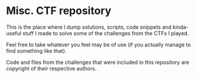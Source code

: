 # Misc. CTF repository

This is the place where I dump solutions, scripts, code snippets and kinda-useful stuff I made to solve some of the challenges from the CTFs I played.

Feel free to take whatever you feel may be of use (if you actually manage to find something like that).

Code and files from the challenges that were included in this repository are copyright of their respective authors.

